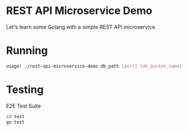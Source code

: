 REST API Microservice Demo
==========================

Let's learn some Golang with a simple REST API microservice.

Running
=======

```bash
usage: ./rest-api-microservice-demo db_path [port] [db_bucket_name]
```

Testing
=======

E2E Test Suite
```bash
cd test
go test
```
